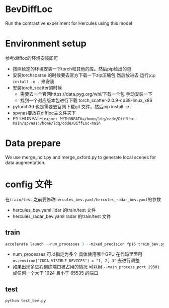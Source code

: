 # BevDiffLoc
Run the contrastive experiment for Hercules using this model

# Environment setup
参考diffloc的环境安装即可
- 按照给定的环境安装一下torch和其他的库。然后pip给出的包
- 安装torchsparse 的时候要去官方下载一下zip压缩包 然后放进去 运行`pip install -e .` 来安装
- 安装torch_scatter的时候
    - 需要去一个官网https://data.pyg.org/whl/下载一个包  手动安装一下
    - 找到一个对应版本包进行下载 torch_scatter-2.0.9-cp38-linux_x86
- pytorch3d 也是需要去官网下载git 文件。然后pip install -e .
- spvnas要放在diffloc主文件夹下
- PYTHONPATH  `export PYTHONPATH=/home/ldq/code/DiffLoc-main/spvnas:/home/ldq/code/DiffLoc-main`

# Data prepare
We use merge_nclt.py and merge_oxford.py to generate local scenes for data augmentation.
# config 文件
在`train/test` 之前要修改`hercules_bev.yaml/hercules_radar_bev.yaml`的参数
- hercules_bev.yaml   lidar 的train/test 文件
- hercules_radar_bev.yaml   radar 的train/test 文件

## train
```python
accelerate launch --num_processes 3 --mixed_precision fp16 train_bev.py
```
- num_processes 可以指定为多个 具体使用哪个GPU 在代码里面用`os.environ["CUDA_VISIBLE_DEVICES"] = "1, 2, 3"` 去进行调整
- 如果出现多进程训练端口被占用的情况 可以用 `--main_process_port 29501` 或任何一个大于 1024 且小于 65535 的端口

## test
```python
python test_bev.py
```






